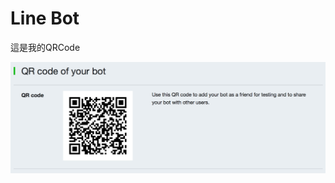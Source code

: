 # Line Bot 

這是我的QRCode

![](https://raw.githubusercontent.com/blazers08/line-bot/master/QRCode.png)